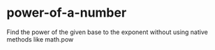 # power-of-a-number
Find the power of the given base to the exponent without using native methods like math.pow
